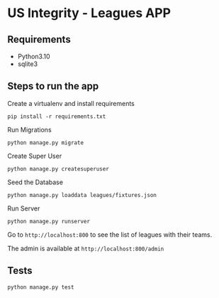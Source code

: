 # US Integrity - Leagues APP

## Requirements
* Python3.10
* sqlite3

## Steps to run the app

Create a virtualenv and install requirements
```
pip install -r requirements.txt
```

Run Migrations
```
python manage.py migrate
```

Create Super User
```
python manage.py createsuperuser
```

Seed the Database
```
python manage.py loaddata leagues/fixtures.json
```

Run Server
```
python manage.py runserver
```

Go to ```http://localhost:800``` to see the list of leagues with their teams.

The admin is available at ```http://localhost:800/admin```

## Tests
```
python manage.py test
```